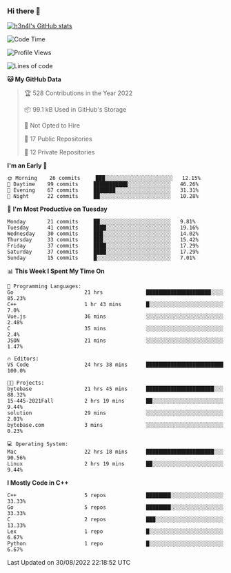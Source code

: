 ### Hi there 👋

[![h3n4l's GitHub stats](https://github-readme-stats.vercel.app/api?username=h3n4l&count_private=true&show_icons=true&theme=radical)](https://github.com/h3n4l/github-readme-stats)

<!--START_SECTION:waka-->
![Code Time](http://img.shields.io/badge/Code%20Time-630%20hrs%2030%20mins-blue)

![Profile Views](http://img.shields.io/badge/Profile%20Views-1-blue)

![Lines of code](https://img.shields.io/badge/From%20Hello%20World%20I%27ve%20Written-43%20Thousand%20lines%20of%20code-blue)

**🐱 My GitHub Data** 

> 🏆 528 Contributions in the Year 2022
 > 
> 📦 99.1 kB Used in GitHub's Storage 
 > 
> 🚫 Not Opted to Hire
 > 
> 📜 17 Public Repositories 
 > 
> 🔑 12 Private Repositories  
 > 
**I'm an Early 🐤** 

```text
🌞 Morning    26 commits     ███░░░░░░░░░░░░░░░░░░░░░░   12.15% 
🌆 Daytime    99 commits     ███████████░░░░░░░░░░░░░░   46.26% 
🌃 Evening    67 commits     ███████░░░░░░░░░░░░░░░░░░   31.31% 
🌙 Night      22 commits     ██░░░░░░░░░░░░░░░░░░░░░░░   10.28%

```
📅 **I'm Most Productive on Tuesday** 

```text
Monday       21 commits     ██░░░░░░░░░░░░░░░░░░░░░░░   9.81% 
Tuesday      41 commits     ████░░░░░░░░░░░░░░░░░░░░░   19.16% 
Wednesday    30 commits     ███░░░░░░░░░░░░░░░░░░░░░░   14.02% 
Thursday     33 commits     ███░░░░░░░░░░░░░░░░░░░░░░   15.42% 
Friday       37 commits     ████░░░░░░░░░░░░░░░░░░░░░   17.29% 
Saturday     37 commits     ████░░░░░░░░░░░░░░░░░░░░░   17.29% 
Sunday       15 commits     █░░░░░░░░░░░░░░░░░░░░░░░░   7.01%

```


📊 **This Week I Spent My Time On** 

```text
💬 Programming Languages: 
Go                       21 hrs              █████████████████████░░░░   85.23% 
C++                      1 hr 43 mins        █░░░░░░░░░░░░░░░░░░░░░░░░   7.0% 
Vue.js                   36 mins             ░░░░░░░░░░░░░░░░░░░░░░░░░   2.48% 
C                        35 mins             ░░░░░░░░░░░░░░░░░░░░░░░░░   2.4% 
JSON                     21 mins             ░░░░░░░░░░░░░░░░░░░░░░░░░   1.47%

🔥 Editors: 
VS Code                  24 hrs 38 mins      █████████████████████████   100.0%

🐱‍💻 Projects: 
bytebase                 21 hrs 45 mins      ██████████████████████░░░   88.32% 
15-445-2021Fall          2 hrs 19 mins       ██░░░░░░░░░░░░░░░░░░░░░░░   9.44% 
solution                 29 mins             ░░░░░░░░░░░░░░░░░░░░░░░░░   2.01% 
bytebase.com             3 mins              ░░░░░░░░░░░░░░░░░░░░░░░░░   0.23%

💻 Operating System: 
Mac                      22 hrs 18 mins      ██████████████████████░░░   90.56% 
Linux                    2 hrs 19 mins       ██░░░░░░░░░░░░░░░░░░░░░░░   9.44%

```

**I Mostly Code in C++** 

```text
C++                      5 repos             ████████░░░░░░░░░░░░░░░░░   33.33% 
Go                       5 repos             ████████░░░░░░░░░░░░░░░░░   33.33% 
C                        2 repos             ███░░░░░░░░░░░░░░░░░░░░░░   13.33% 
Lex                      1 repo              █░░░░░░░░░░░░░░░░░░░░░░░░   6.67% 
Python                   1 repo              █░░░░░░░░░░░░░░░░░░░░░░░░   6.67%

```



 Last Updated on 30/08/2022 22:18:52 UTC
<!--END_SECTION:waka-->

